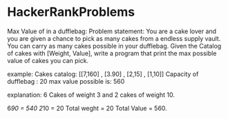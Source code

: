 # HackerRankProblems

Max Value of in a dufflebag:
Problem statement:
You are a cake lover and you are given a chance to pick as many cakes from a endless supply vault.
You can carry as many cakes possible in your dufflebag.
Given the Catalog of cakes with [Weight, Value], write a program that print the max possible value of cakes you can pick.

example:
Cakes catalog: [[7,160] , [3.90] , [2,15] , [1,10]]
Capacity of dufflebag : 20
max value possible is: 560

explanation:
6 Cakes of weight 3 and 2 cakes of weight 10.

6*90 = 540 
2*10 = 20
Total weght = 20
Total Value = 560.
